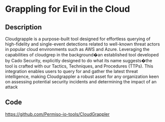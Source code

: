 # Grappling for Evil in the Cloud

## Description
Cloudgrapple is a purpose-built tool designed for effortless querying of high-fidelity and single-event detections related to well-known threat actors in popular cloud environments such as AWS and Azure. Leveraging the capabilities of cloudgrep in the background�an established tool developed by Cado Security, explicitly designed to do what its name suggests�the tool is crafted with our Tactics, Techniques, and Procedures (TTPs). This integration enables users to query for and gather the latest threat intelligence, making Cloudgrappler a robust asset for any organization keen on assessing potential security incidents and determining the impact of an attack

## Code
https://github.com/Permiso-io-tools/CloudGrappler
